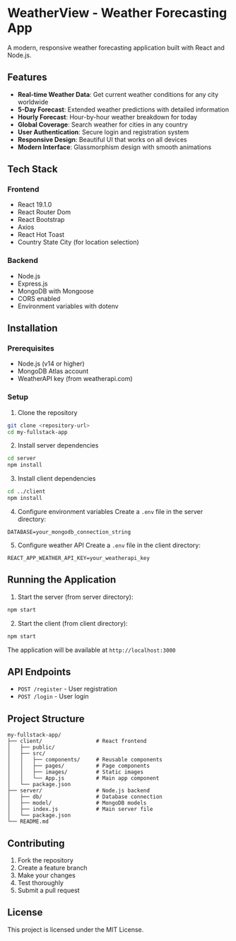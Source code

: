 # WeatherView - Weather Forecasting App

A modern, responsive weather forecasting application built with React and Node.js.

## Features

- **Real-time Weather Data**: Get current weather conditions for any city worldwide
- **5-Day Forecast**: Extended weather predictions with detailed information
- **Hourly Forecast**: Hour-by-hour weather breakdown for today
- **Global Coverage**: Search weather for cities in any country
- **User Authentication**: Secure login and registration system
- **Responsive Design**: Beautiful UI that works on all devices
- **Modern Interface**: Glassmorphism design with smooth animations

## Tech Stack

### Frontend
- React 19.1.0
- React Router Dom
- React Bootstrap
- Axios
- React Hot Toast
- Country State City (for location selection)

### Backend
- Node.js
- Express.js
- MongoDB with Mongoose
- CORS enabled
- Environment variables with dotenv

## Installation

### Prerequisites
- Node.js (v14 or higher)
- MongoDB Atlas account
- WeatherAPI key (from weatherapi.com)

### Setup

1. Clone the repository
```bash
git clone <repository-url>
cd my-fullstack-app
```

2. Install server dependencies
```bash
cd server
npm install
```

3. Install client dependencies
```bash
cd ../client
npm install
```

4. Configure environment variables
Create a `.env` file in the server directory:
```env
DATABASE=your_mongodb_connection_string
```

5. Configure weather API
Create a `.env` file in the client directory:
```env
REACT_APP_WEATHER_API_KEY=your_weatherapi_key
```

## Running the Application

1. Start the server (from server directory):
```bash
npm start
```

2. Start the client (from client directory):
```bash
npm start
```

The application will be available at `http://localhost:3000`

## API Endpoints

- `POST /register` - User registration
- `POST /login` - User login

## Project Structure

```
my-fullstack-app/
├── client/                 # React frontend
│   ├── public/
│   ├── src/
│   │   ├── components/     # Reusable components
│   │   ├── pages/          # Page components
│   │   ├── images/         # Static images
│   │   └── App.js          # Main app component
│   └── package.json
├── server/                 # Node.js backend
│   ├── db/                 # Database connection
│   ├── model/              # MongoDB models
│   ├── index.js            # Main server file
│   └── package.json
└── README.md
```

## Contributing

1. Fork the repository
2. Create a feature branch
3. Make your changes
4. Test thoroughly
5. Submit a pull request

## License

This project is licensed under the MIT License.